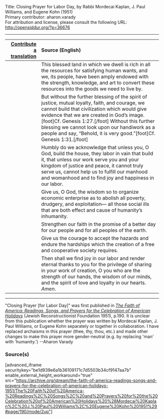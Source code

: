 <html>
<head></head>
<body>
Title: Closing Prayer for Labor Day, by Rabbi Mordecai Kaplan, J. Paul Williams, and Eugene Kohn (1951)<br />
Primary contributor: aharon.varady<br />
For attribution and license, please consult the following URL: <a href="http://opensiddur.org/?p=36676">http://opensiddur.org/?p=36676</a>
<p />
<hr />

<table style="margin-left: auto;margin-right: auto;" class="draggable">
<thead><tr><th id="x" style="text-align: right;"><a href="/contribute/upload">Contribute a translation</a></th><th style="text-align: left;">Source (English)</th></tr></thead>
<tbody>
<tr><td style="vertical-align:top;">
<div class="liturgy"><span lang="he">

</span></div></td>
 
<td style="vertical-align:top;">
<div class="english">
This blessed land in which we dwell 
is rich in all the resources 
for satisfying human wants, 
and we, its people, have been amply endowed 
with the strength, knowledge, and art 
to convert these resources into the goods we need to live by. 
</div></td></tr>


<tr><td style="vertical-align:top;">
<div class="liturgy"><span lang="he">

</span></div></td>
 
<td style="vertical-align:top;">
<div class="english">
But without the further blessing 
of the spirit of justice, 
mutual loyalty, 
faith, 
and courage, 
we cannot build that civilization 
which would give evidence 
that we are created in God’s image.[foot]Cf. Genesis 1:27.[/foot] 
Without this further blessing 
we cannot look upon our handiwork as a people 
and say, “Behold, it is very good.”[foot]Cf. Genesis 1:31.[/foot] 
</div></td></tr>


<tr><td style="vertical-align:top;">
<div class="liturgy"><span lang="he">

</span></div></td>
 
<td style="vertical-align:top;">
<div class="english">
Humbly do we acknowledge 
that unless you, O God, build the house, 
they labor in vain that build it, 
that unless our work serve you 
and your kingdom of justice and peace, 
it cannot truly serve us, 
cannot help us to fulfill our manhood and womanhood 
and to find joy and happiness in our labor. 
</div></td></tr>


<tr><td style="vertical-align:top;">
<div class="liturgy"><span lang="he">

</span></div></td>
 
<td style="vertical-align:top;">
<div class="english">
Give us, O God, the wisdom 
so to organize economic enterprise as to abolish 
all poverty, drudgery, and exploitation—
all those social ills 
that are both effect and cause 
of humanity’s inhumanity. 
</div></td></tr>


<tr><td style="vertical-align:top;">
<div class="liturgy"><span lang="he">

</span></div></td>
 
<td style="vertical-align:top;">
<div class="english">
Strengthen our faith 
in the promise of a better day for our people 
and for all peoples of the earth. 
</div></td></tr>


<tr><td style="vertical-align:top;">
<div class="liturgy"><span lang="he">

</span></div></td>
 
<td style="vertical-align:top;">
<div class="english">
Give us the courage 
to accept the hazards 
and endure the hardships 
which the creation of a free and cooperative society requires. 
</div></td></tr>


<tr><td style="vertical-align:top;">
<div class="liturgy"><span lang="he">

</span></div></td>
 
<td style="vertical-align:top;">
<div class="english">
Then shall we find joy in our labor 
and render eternal thanks to you 
for the privilege of sharing in your work of creation, 
O you who are the strength of our hands, 
the wisdom of our minds, 
and the spirit of love and loyalty in our hearts. 
&nbsp;
<em>Amen</em>. 
</div></td></tr>
</tbody></table>

<hr />

"Closing Prayer [for Labor Day]" was first published in <em><a href="/?p=34753">The Faith of America: Readings, Songs, and Prayers for the Celebration of American Holidays</a></em> (Jewish Reconstructionist Foundation 1951), p.190. It is unclear from this publication whether the prayer was written by Mordecai Kaplan, J. Paul Williams, or Eugene Kohn separately or together in collaboration. I have replaced archaisms in this prayer (thee, thy, thou, etc.) and made other changes to make this prayer more gender-neutral (e.g. by replacing 'man' with 'humanity.') --Aharon Varady

<h3>Source(s)</h3>

[advanced_iframe securitykey="be1d939e6a1b36109171c7d5503b34cf9147aa7b" enable_external_height_workaround="true" src="https://archive.org/stream/the-faith-of-america-readings-songs-and-prayers-for-the-celebration-of-american-holidays-1951/The%20Faith%20of%20America-%20Readings%2C%20Songs%2C%20and%20Prayers%20for%20the%20Celebration%20of%20American%20Holidays%20%28Mordecai%20Kaplan%2C%20J.%20Paul%20Williams%2C%20Eugene%20Kohn%201951%29#page/190/mode/2up"]

&nbsp;
</body>
</html>